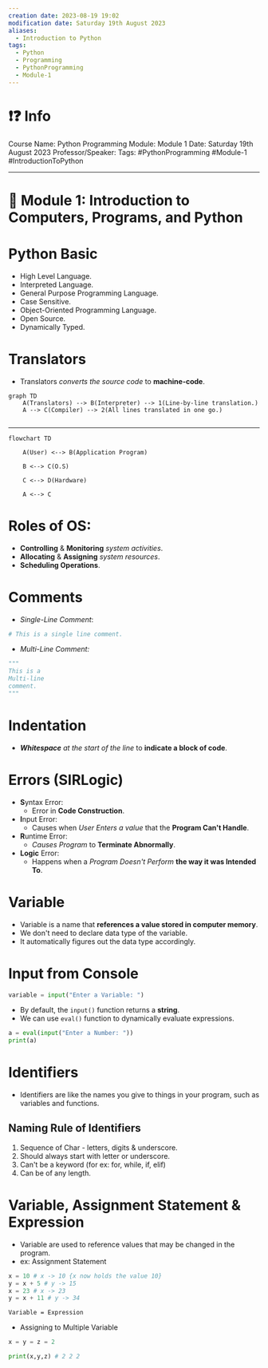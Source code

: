 ```yaml
---
creation date: 2023-08-19 19:02
modification date: Saturday 19th August 2023
aliases:
  - Introduction to Python
tags:
  - Python
  - Programming
  - PythonProgramming
  - Module-1
---
```

# ❗❓ Info
Course Name: Python Programming
Module: Module 1
Date: Saturday 19th August 2023
Professor/Speaker: 
Tags: #PythonProgramming #Module-1 #IntroductionToPython

---
# 📑 Module 1: Introduction to Computers, Programs, and Python

# Python Basic
- High Level Language.
- Interpreted Language.
- General Purpose Programming Language.
- Case Sensitive.
- Object-Oriented Programming Language.
- Open Source.
- Dynamically Typed.

# Translators
- Translators *converts the source code* to **machine-code**.
```mermaid
graph TD
    A(Translators) --> B(Interpreter) --> 1(Line-by-line translation.)
    A --> C(Compiler) --> 2(All lines translated in one go.)
    
```

---
```mermaid
flowchart TD

    A(User) <--> B(Application Program)

    B <--> C(O.S)

    C <--> D(Hardware)

    A <--> C
```

# Roles of OS:
- **Controlling** & **Monitoring** *system activities*.
- **Allocating** & **Assigning** *system resources*.
- **Scheduling Operations**.

# Comments
- *Single-Line Comment*: 
```python
# This is a single line comment.
```
- *Multi-Line Comment:*
```python
"""  
This is a
Multi-line
comment.
"""
```

# Indentation
- ***Whitespace** at the start of the line* to **indicate a block of code**.

# Errors (SIRLogic)
- **S**yntax Error:
	- Error in **Code Construction**.
- **I**nput Error:
	- Causes when *User Enters a value* that the **Program Can't Handle**.
- **R**untime Error:
	- *Causes Program* to **Terminate Abnormally**.
- **Logic** Error:
	- Happens when a *Program Doesn't Perform* **the way it was Intended To**.

# Variable
- Variable is a name that **references a value stored in computer memory**.
- We don't need to declare data type of the variable.
- It automatically figures out the data type accordingly.

# Input from Console
```python
variable = input("Enter a Variable: ")
```
- By default, the `input()` function returns a **string**.
- We can use `eval()` function to dynamically evaluate expressions.
```python
a = eval(input("Enter a Number: "))
print(a)
```

# Identifiers
- Identifiers are like the names you give to things in your program, such as variables and functions.
## Naming Rule of Identifiers
1. Sequence of Char - letters, digits & underscore.
2. Should always start with letter or underscore.
3. Can't be a keyword (for ex: for, while, if, elif)
4. Can be of any length.

# Variable, Assignment Statement & Expression
- Variable are used to reference values that may be changed in the program.
- ex: Assignment Statement
```python
x = 10 # x -> 10 {x now holds the value 10}
y = x + 5 # y -> 15
x = 23 # x -> 23
y = x + 11 # y -> 34
```
`Variable = Expression`

- Assigning to Multiple Variable
```python
x = y = z = 2

print(x,y,z) # 2 2 2
```